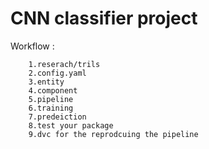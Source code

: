 # CNN classifier project

Workflow :

        1.reserach/trils 
        2.config.yaml 
        3.entity 
        4.component 
        5.pipeline 
        6.training 
        7.predeiction 
        8.test your package 
        9.dvc for the reprodcuing the pipeline